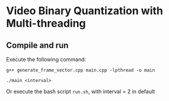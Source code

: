# Video Binary Quantization with Multi-threading

## Compile and run
Execute the following command:
```
g++ generate_frame_vector.cpp main.cpp -lpthread -o main

./main <interval>
```
Or execute the bash script ```run.sh```, with interval = 2 in default
